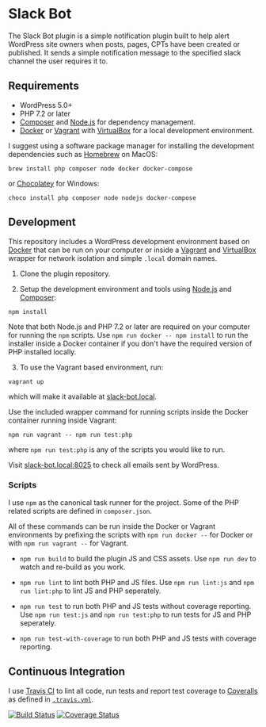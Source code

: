 # Slack Bot

The Slack Bot plugin is a simple notification plugin built to help alert WordPress site owners when posts, pages, CPTs have been created or published. It sends a simple notification message to the specified slack channel the user requires it to.

## Requirements

- WordPress 5.0+
- PHP 7.2 or later
- [Composer](https://getcomposer.org) and [Node.js](https://nodejs.org) for dependency management.
- [Docker](https://docs.docker.com/install/) or [Vagrant](https://www.vagrantup.com) with [VirtualBox](https://www.virtualbox.org) for a local development environment.

I suggest using a software package manager for installing the development dependencies such as [Homebrew](https://brew.sh) on MacOS:

```
brew install php composer node docker docker-compose
```

or [Chocolatey](https://chocolatey.org) for Windows:

```
choco install php composer node nodejs docker-compose
```

## Development

This repository includes a WordPress development environment based on [Docker](https://docs.docker.com/install/) that can be run on your computer or inside a [Vagrant](https://www.vagrantup.com/) and [VirtualBox](https://www.virtualbox.org/) wrapper for network isolation and simple `.local` domain names.

1. Clone the plugin repository.

2. Setup the development environment and tools using [Node.js](https://nodejs.org) and [Composer](https://getcomposer.org):

```
npm install
```

Note that both Node.js and PHP 7.2 or later are required on your computer for running the `npm` scripts. Use `npm run docker -- npm install` to run the installer inside a Docker container if you don't have the required version of PHP installed locally.

3. To use the Vagrant based environment, run:

```
vagrant up
```

which will make it available at [slack-bot.local](http://slack-bot.local).

Use the included wrapper command for running scripts inside the Docker container running inside Vagrant:

```
npm run vagrant -- npm run test:php
```

where `npm run test:php` is any of the scripts you would like to run.

Visit [slack-bot.local:8025](http://slack-bot.local:8025) to check all emails sent by WordPress.

### Scripts

I use `npm` as the canonical task runner for the project. Some of the PHP related scripts are defined in `composer.json`.

All of these commands can be run inside the Docker or Vagrant environments by prefixing the scripts with `npm run docker --` for Docker or with `npm run vagrant --` for Vagrant.

- `npm run build` to build the plugin JS and CSS assets. Use `npm run dev` to watch and re-build as you work.

- `npm run lint` to lint both PHP and JS files. Use `npm run lint:js` and `npm run lint:php` to lint JS and PHP seperately.

- `npm run test` to run both PHP and JS tests without coverage reporting. Use `npm run test:js` and `npm run test:php` to run tests for JS and PHP seperately.

- `npm run test-with-coverage` to run both PHP and JS tests with coverage reporting.

## Continuous Integration

I use [Travis CI](https://travis-ci.com) to lint all code, run tests and report test coverage to [Coveralls](https://coveralls.io) as defined in [`.travis.yml`](.travis.yml).

[![Build Status](https://travis-ci.com/chigozieorunta/slack-bot.svg?branch=master)](https://travis-ci.com/chigozieorunta/slack-bot)
[![Coverage Status](https://coveralls.io/repos/github/chigozieorunta/slack-bot/badge.svg?branch=master)](https://coveralls.io/github/chigozieorunta/slack-bot?branch=master)
